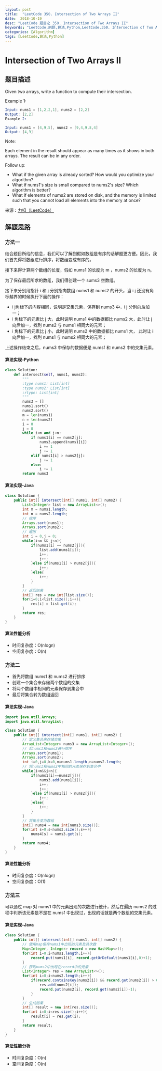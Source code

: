 ```yaml
---
layout: post
title:  "LeetCode 350. Intersection of Two Arrays II"
date:  2018-10-19
desc: "LeetCode 题目之 350. Intersection of Two Arrays II"
keywords: "LeetCode,刷题,算法,Python,LeetCode,350. Intersection of Two Arrays II"
categories: [Algorithm]
tags: [LeetCode,算法,Python]
---
```

# Intersection of Two Arrays II

## 题目描述

Given two arrays, write a function to compute their intersection.

Example 1:

```s
Input: nums1 = [1,2,2,1], nums2 = [2,2]
Output: [2,2]
Example 2:

Input: nums1 = [4,9,5], nums2 = [9,4,9,8,4]
Output: [4,9]
```
Note:

Each element in the result should appear as many times as it shows in both arrays.
The result can be in any order.

Follow up:

- What if the given array is already sorted? How would you optimize your algorithm?
- What if nums1's size is small compared to nums2's size? Which algorithm is better?
- What if elements of nums2 are stored on disk, and the memory is limited such that you cannot load all elements into the memory at once?

来源：[力扣（LeetCode）](https://leetcode-cn.com/problems/intersection-of-two-arrays-ii)

## 解题思路

### 方法一

结合题目所给的信息，我们可以了解到假如数组是有序的话解题更方便。因此，我们首先得将数组进行排序，将数组变成有序的。

接下来得计算两个数组的长度，假如 nums1 的长度为 m ，nums2 的长度为 n。

为了保存最后所求的数组，我们得创建一个 sums3 空数组。

接下来分别用指针 i 和 j 分别指向数组 nums1 和 nums2 的开头，当 i j 还没有角标越界的时候执行下面的操作：

- i j角标下的内容相同，说明是交集元素，保存到 nums3 中，i j 分别向后加一；
- i 角标下的元素比 j 大，此时说明 nums1 中的数据都比 nums2 大，此时让 j 向后加一，找到 nums2 与 nums1 相同大的元素；
- i 角标下的元素比 j 小，此时说明 nums2 中的数据都比 nums1 大， 此时让 i 向后加一，找到 nums1 与 nums2 相同大的元素；

上述操作结束之后，nums3 中保存的数据便是 nums1 和 nums2 中的交集元素。

#### 算法实现-Python

```python
class Solution:
    def intersect(self, nums1, nums2):
        """
        :type nums1: List[int]
        :type nums2: List[int]
        :rtype: List[int]
        """
        nums3 = []
        nums1.sort()
        nums2.sort()
        m = len(nums1)
        n = len(nums2)
        i = 0
        j = 0
        while i<m and j<n:
            if nums1[i] == nums2[j]:
                nums3.append(nums1[i])
                i += 1
                j += 1
            elif nums1[i] > nums2[j]:
                j += 1
            else:
                i += 1
        return nums3
```

#### 算法实现-Java

```java
class Solution {
    public int[] intersect(int[] nums1, int[] nums2) {
        List<Integer> list = new ArrayList<>();
        int m = nums1.length;
        int n = nums2.length;
        // 排序
        Arrays.sort(nums1);
        Arrays.sort(nums2);
        // 遍历
        int i = 0,j = 0;
        while(i<m && j<n){
            if(nums1[i] == nums2[j]){
                list.add(nums1[i]);
                i++;
                j++;
            }else if(nums1[i] > nums2[j]){
                j++;
            }else{
                i++;
            }
        }
        // 返回结果
        int[] res = new int[list.size()];
        for(i=0;i<list.size();i++){
            res[i] = list.get(i);
        }
        return res;
    }
}
```

#### 算法性能分析

- 时间复杂度：O(nlogn)
- 空间复杂度：O(n)

### 方法二

- 首先将数组 nums1 和 nums2 进行排序
- 创建一个集合来存储两个数组的交集
- 将两个数组中相同的元素保存到集合中
- 最后将集合转为数组返回

#### 算法实现-Java

```java
import java.util.Arrays;
import java.util.ArrayList;

class Solution {
    public int[] intersect(int[] nums1, int[] nums2) {
        // 定义集合来存储交集
        ArrayList<Integer> nums3 = new ArrayList<Integer>();
        // 对nums1和nums2进行排序
        Arrays.sort(nums1);
        Arrays.sort(nums2);
        int i=0,j=0,k=0,m=nums1.length,n=nums2.length;
        // 将nums1和nums2中相同的元素保存到集合中
        while(i<m&&j<n){
            if(nums1[i]==nums2[j]){
                nums3.add(nums1[i]);
                i++;
                j++;
            }else if(nums1[i] > nums2[j]){
                j++;
            }else{
                i++;
            }
        }
        // 将集合变为数组
        int[] nums4 = new int[nums3.size()];
        for(int s=0;s<nums3.size();s++){
            nums4[s] = nums3.get(s);
        }
        return nums4;
    }
}
```

#### 算法性能分析

- 时间复杂度：O(nlogn)
- 空间复杂度：O(1)

### 方法三

可以通过 map 对 nums1 中的元素出现的次数进行统计，然后在遍历 nums2 的过程中判断该元素是不是在 nums1 中出现过，出现的话就是两个数组的交集元素。

#### 算法实现-Java

```java
class Solution {
    public int[] intersect(int[] nums1, int[] nums2) {
        // 使用map保存nums1中出现的元素及其次数
        Map<Integer, Integer> record = new HashMap<>();
        for(int i=0;i<nums1.length;i++){
            record.put(nums1[i], record.getOrDefault(nums1[i],0)+1);
        }
        // 获取nums2中出现在record中的元素
        List<Integer> res = new ArrayList<>();
        for(int i=0;i<nums2.length;i++){
            if(record.containsKey(nums2[i]) && record.get(nums2[i]) > 0){
                res.add(nums2[i]);
                record.put(nums2[i], record.get(nums2[i])-1);
            }
        }
        // 生成结果
        int[] result = new int[res.size()];
        for(int i=0;i<res.size();i++){
            result[i] = res.get(i);
        }
        return result;
    }
}
```

#### 算法性能分析

- 时间复杂度：O(n)
- 空间复杂度：O(n)